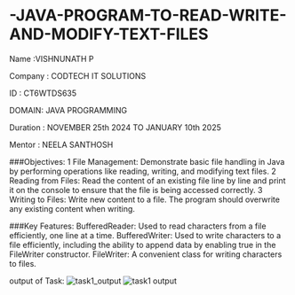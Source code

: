 # -JAVA-PROGRAM-TO-READ-WRITE-AND-MODIFY-TEXT-FILES

Name :VISHNUNATH P

Company : CODTECH IT SOLUTIONS

ID : CT6WTDS635

DOMAIN: JAVA PROGRAMMING

Duration : NOVEMBER 25th 2024 TO JANUARY 10th 2025

Mentor : NEELA SANTHOSH

###Objectives: 1 File Management: Demonstrate basic file handling in Java by performing operations like reading, writing, and modifying text files. 2 Reading from Files: Read the content of an existing file line by line and print it on the console to ensure that the file is being accessed correctly. 3 Writing to Files: Write new content to a file. The program should overwrite any existing content when writing.

###Key Features: BufferedReader: Used to read characters from a file efficiently, one line at a time. BufferedWriter: Used to write characters to a file efficiently, including the ability to append data by enabling true in the FileWriter constructor. FileWriter: A convenient class for writing characters to files.

output of Task:
![task1_output](https://github.com/user-attachments/assets/6798431d-32af-4ebb-a287-aef0de55b65b)
![task1 output](https://github.com/user-attachments/assets/9c109ce2-c1ca-4ab3-b21e-aa7f260f9f7a)
